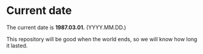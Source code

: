 # Current date

The current date is **1987.03.01.** (YYYY.MM.DD.)

This repository will be good when the world ends, so we will know how long it lasted.